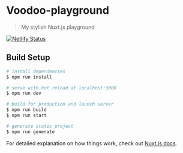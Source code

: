 # Voodoo-playground

> My stylish Nuxt.js playground

[![Netlify Status](https://api.netlify.com/api/v1/badges/678ab47a-d36d-410e-b3ce-a3c0e8a7e6a1/deploy-status)](https://app.netlify.com/sites/vigorous-bhabha-2b5cf4/deploys)

## Build Setup

``` bash
# install dependencies
$ npm run install

# serve with hot reload at localhost:3000
$ npm run dev

# build for production and launch server
$ npm run build
$ npm run start

# generate static project
$ npm run generate
```

For detailed explanation on how things work, check out [Nuxt.js docs](https://nuxtjs.org).

